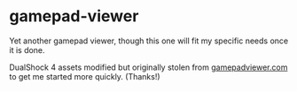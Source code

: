 # gamepad-viewer

Yet another gamepad viewer, though this one will fit my specific needs once it is done.

DualShock 4 assets modified but originally stolen from [gamepadviewer.com](https://gamepadviewer.com/) to get me started more quickly. (Thanks!)
